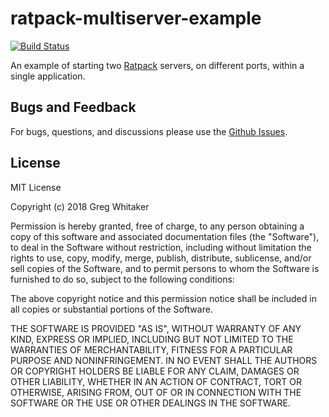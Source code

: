 # ratpack-multiserver-example
[![Build Status](https://travis-ci.org/gregwhitaker/ratpack-multiserver-example.svg?branch=master)](https://travis-ci.org/gregwhitaker/ratpack-multiserver-example)

An example of starting two [Ratpack](https://www.ratpack.io) servers, on different ports, within a single application.

## Bugs and Feedback
For bugs, questions, and discussions please use the [Github Issues](https://github.com/gregwhitaker/ratpack-multiserver-example/issues).

## License
MIT License

Copyright (c) 2018 Greg Whitaker

Permission is hereby granted, free of charge, to any person obtaining a copy
of this software and associated documentation files (the "Software"), to deal
in the Software without restriction, including without limitation the rights
to use, copy, modify, merge, publish, distribute, sublicense, and/or sell
copies of the Software, and to permit persons to whom the Software is
furnished to do so, subject to the following conditions:

The above copyright notice and this permission notice shall be included in all
copies or substantial portions of the Software.

THE SOFTWARE IS PROVIDED "AS IS", WITHOUT WARRANTY OF ANY KIND, EXPRESS OR
IMPLIED, INCLUDING BUT NOT LIMITED TO THE WARRANTIES OF MERCHANTABILITY,
FITNESS FOR A PARTICULAR PURPOSE AND NONINFRINGEMENT. IN NO EVENT SHALL THE
AUTHORS OR COPYRIGHT HOLDERS BE LIABLE FOR ANY CLAIM, DAMAGES OR OTHER
LIABILITY, WHETHER IN AN ACTION OF CONTRACT, TORT OR OTHERWISE, ARISING FROM,
OUT OF OR IN CONNECTION WITH THE SOFTWARE OR THE USE OR OTHER DEALINGS IN THE
SOFTWARE.